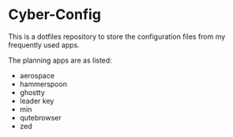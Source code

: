 # Cyber-Config
This is a dotfiles repository to store the configuration files from my frequently used apps.

The planning apps are as listed:

- aerospace
- hammerspoon
- ghostty
- leader key
- min
- qutebrowser
- zed